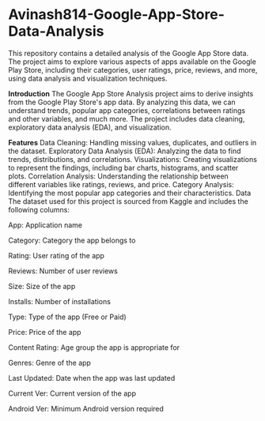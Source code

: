 # Avinash814-Google-App-Store-Data-Analysis

This repository contains a detailed analysis of the Google App Store data. The project aims to explore various aspects of apps available on the Google Play Store, including their categories, user ratings, price, reviews, and more, using data analysis and visualization techniques.

**Introduction**
The Google App Store Analysis project aims to derive insights from the Google Play Store's app data. By analyzing this data, we can understand trends, popular app categories, correlations between ratings and other variables, and much more. The project includes data cleaning, exploratory data analysis (EDA), and visualization.

**Features**
Data Cleaning: Handling missing values, duplicates, and outliers in the dataset.
Exploratory Data Analysis (EDA): Analyzing the data to find trends, distributions, and correlations.
Visualizations: Creating visualizations to represent the findings, including bar charts, histograms, and scatter plots.
Correlation Analysis: Understanding the relationship between different variables like ratings, reviews, and price.
Category Analysis: Identifying the most popular app categories and their characteristics.
Data
The dataset used for this project is sourced from Kaggle and includes the following columns:

App: Application name

Category: Category the app belongs to

Rating: User rating of the app

Reviews: Number of user reviews

Size: Size of the app

Installs: Number of installations

Type: Type of the app (Free or Paid)

Price: Price of the app

Content Rating: Age group the app is appropriate for

Genres: Genre of the app

Last Updated: Date when the app was last updated

Current Ver: Current version of the app

Android Ver: Minimum Android version required
